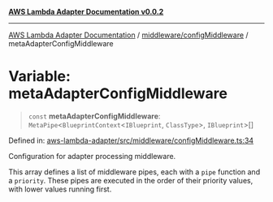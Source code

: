 [**AWS Lambda Adapter Documentation v0.0.2**](../../../README.md)

***

[AWS Lambda Adapter Documentation](../../../modules.md) / [middleware/configMiddleware](../README.md) / metaAdapterConfigMiddleware

# Variable: metaAdapterConfigMiddleware

> `const` **metaAdapterConfigMiddleware**: `MetaPipe`\<`BlueprintContext`\<`IBlueprint`, `ClassType`\>, `IBlueprint`\>[]

Defined in: [aws-lambda-adapter/src/middleware/configMiddleware.ts:34](https://github.com/stonemjs/aws-lambda-adapter/blob/6762f5f926b4cb9643992a757595270c92f0d9ac/src/middleware/configMiddleware.ts#L34)

Configuration for adapter processing middleware.

This array defines a list of middleware pipes, each with a `pipe` function and a `priority`.
These pipes are executed in the order of their priority values, with lower values running first.
